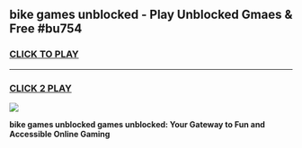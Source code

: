
## bike games unblocked - Play Unblocked Gmaes & Free #bu754
<h3>
<a href="https://news.freeplayer.one?title=bike_games_unblocked&ref=26F">CLICK TO PLAY</a></h3>
<hr>

<h3>
<a href="https://news.freeplayer.one?title=bike_games_unblocked&ref=26F">CLICK 2 PLAY</a>
  
</h3>

<a href="https://news.freeplayer.one?title=bike_games_unblocked&ref=26F/"><img src="https://clearcache.store/games.png"></a>


**bike games unblocked games unblocked: Your Gateway to Fun and Accessible Online Gaming**
